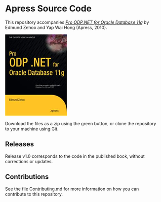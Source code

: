 # Apress Source Code

This repository accompanies [*Pro ODP.NET for Oracle Database 11g*](http://www.apress.com/9781430228202) by Edmund Zehoo and Yap Wai Hong (Apress, 2010).

![Cover image](9781430228202.jpg)

Download the files as a zip using the green button, or clone the repository to your machine using Git.

## Releases

Release v1.0 corresponds to the code in the published book, without corrections or updates.

## Contributions

See the file Contributing.md for more information on how you can contribute to this repository.
